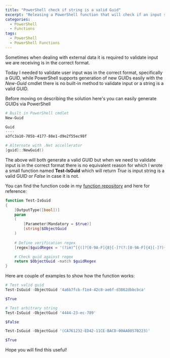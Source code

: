 ```yaml
---
title: "PowerShell check if string is a valid Guid"
excerpt: "Releasing a PowerShell function that will check if an input string is a valid Guid or not"
categories:
  - PowerShell
  - Functions
tags:
  - PowerShell
  - PowerShell Functions
---
```


Sometimes when dealing with external data it is required to validate input we are receiving is in the correct format.

Today I needed to validate user input was in the correct format, specifically a GUID, while PowerShell supports generation of new GUIDs easily with the *New-Guid* cmdlet there is no built-in method to validate input or a string is a valid GUID.

Before moving on describing the solution here's you can easily generate GUIDs via PowerShell

```powershell
# Built in PowerShell cmdlet
New-Guid

Guid
----
a3fc3a10-705b-4177-88e1-d9e2f55ec98f

# Alternate with .Net accellerator
[guid]::NewGuid()
```

The above will both generate a valid GUID but when we need to validate input is in the correct format there is no equivalent reason for which I wrote a small function named **Test-IsGuid** which will return *True* is input string is a valid GUID or *False* in case it is not.

You can find the function code in my [function repository](https://github.com/PsCustomObject/PowerShell-Functions) and here for reference:

```powershell
function Test-IsGuid
{
	[OutputType([bool])]
	param
	(
		[Parameter(Mandatory = $true)]
		[string]$ObjectGuid
	)
	
	# Define verification regex
	[regex]$guidRegex = '(?im)^[{(]?[0-9A-F]{8}[-]?(?:[0-9A-F]{4}[-]?){3}[0-9A-F]{12}[)}]?$'

	# Check guid against regex
	return $ObjectGuid -match $guidRegex
}
```

Here are couple of examples to show how the function works:

```powershell
# Test valid guid
Test-IsGuid -ObjectGuid '4a6b7fcb-f1e4-42c8-ae6f-d3862dbbcbca'

$True

# Test arbitrary string
Test-IsGuid -ObjectGuid '4444-23-ec-789'

$False

Test-IsGuid -ObjectGuid '(CA761232-ED42-11CE-BACD-00AA0057B223)'

$True
```

Hope you will find this useful!